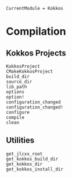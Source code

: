 ```@meta
CurrentModule = Kokkos
```

# Compilation

## Kokkos Projects

```@docs
KokkosProject
CMakeKokkosProject
build_dir
source_dir
lib_path
options
option!
configuration_changed
configuration_changed!
configure
compile
clean
```

## Utilities

```@docs
get_jlcxx_root
get_kokkos_build_dir
get_kokkos_dir
get_kokkos_install_dir
```

